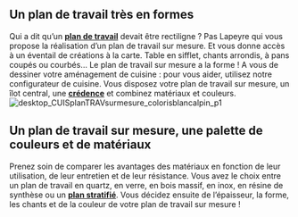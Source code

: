 ## Un plan de travail très en formes
Qui a dit qu’un **[plan de travail](/plans-travail-CCN0091)** devait être rectiligne ? Pas Lapeyre qui vous propose la réalisation d’un plan de travail sur mesure. Et vous donne accès à un éventail de créations à la carte.
Table en sifflet, chants arrondis, à pans coupés ou courbés… Le plan de travail sur mesure a la forme ! A vous de dessiner votre aménagement de cuisine : pour vous aider, utilisez notre configurateur de cuisine. Vous disposez votre plan de travail sur mesure, un îlot central, une [**crédence**](/credences-CCN688176) et combinez matériaux et couleurs.
![desktop_CUISplanTRAVsurmesure_colorisblancalpin_p1](//statics.lapeyre.fr/img/contrib/2bdd4da3002083f4/desktop_CUISplanTRAVsurmesure_colorisblancalpin_p1.jpg)
##
## Un plan de travail sur mesure, une palette de couleurs et de matériaux
Prenez soin de comparer les avantages des matériaux en fonction de leur utilisation, de leur entretien et de leur résistance. Vous avez le choix entre un plan de travail en quartz, en verre, en bois massif, en inox, en résine de synthèse ou un **[plan stratifié](/plan-de-travail-blanc-stratifie-28-et-38-mm-FPC1207400)**. Vous décidez ensuite de l’épaisseur, la forme, les chants et de la couleur de votre plan de travail sur mesure !